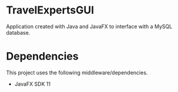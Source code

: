 # TravelExpertsGUI
Application created with Java and JavaFX to interface with a MySQL database.

# Dependencies

This project uses the following middleware/dependencies.
- JavaFX SDK 11

